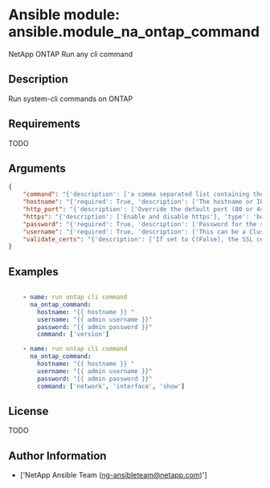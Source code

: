 # Ansible module: ansible.module_na_ontap_command


NetApp ONTAP Run any cli command

## Description

Run system-cli commands on ONTAP

## Requirements

TODO

## Arguments

``` json
{
    "command": "{'description': ['a comma separated list containing the command and arguments.']}",
    "hostname": "{'required': True, 'description': ['The hostname or IP address of the ONTAP instance.']}",
    "http_port": "{'description': ['Override the default port (80 or 443) with this port'], 'type': 'int'}",
    "https": "{'description': ['Enable and disable https'], 'type': 'bool', 'default': False}",
    "password": "{'required': True, 'description': ['Password for the specified user.'], 'aliases': ['pass']}",
    "username": "{'required': True, 'description': ['This can be a Cluster-scoped or SVM-scoped account, depending on whether a Cluster-level or SVM-level API is required. For more information, please read the documentation U(https://mysupport.netapp.com/NOW/download/software/nmsdk/9.4/).'], 'aliases': ['user']}",
    "validate_certs": "{'description': ['If set to C(False), the SSL certificates will not be validated.', 'This should only set to C(False) used on personally controlled sites using self-signed certificates.'], 'default': True, 'type': 'bool'}",
}
```

## Examples


``` yaml

    - name: run ontap cli command
      na_ontap_command:
        hostname: "{{ hostname }} "
        username: "{{ admin username }}"
        password: "{{ admin password }}"
        command: ['version']

    - name: run ontap cli command
      na_ontap_command:
        hostname: "{{ hostname }} "
        username: "{{ admin username }}"
        password: "{{ admin password }}"
        command: ['network', 'interface', 'show']

```

## License

TODO

## Author Information
  - ['NetApp Ansible Team (ng-ansibleteam@netapp.com)']
